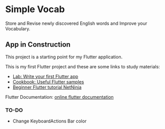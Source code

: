 # Simple Vocab

Store and Revise newly discovered English words and Improve your Vocabulary.

## App in Construction

This project is a starting point for my Flutter application.

This is my first Flutter project and these are some links to study materials:

- [Lab: Write your first Flutter app](https://docs.flutter.dev/get-started/codelab)
- [Cookbook: Useful Flutter samples](https://docs.flutter.dev/cookbook)
- [Beginner Flutter tutorial NetNinja](https://youtube.com/playlist?list=PL4cUxeGkcC9jLYyp2Aoh6hcWuxFDX6PBJ)

Flutter Documentation:
[online flutter documentation](https://docs.flutter.dev/)

### TO-DO

- Change KeyboardActions Bar color
